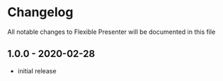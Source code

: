 # Changelog

All notable changes to Flexible Presenter will be documented in this file

## 1.0.0 - 2020-02-28

- initial release

